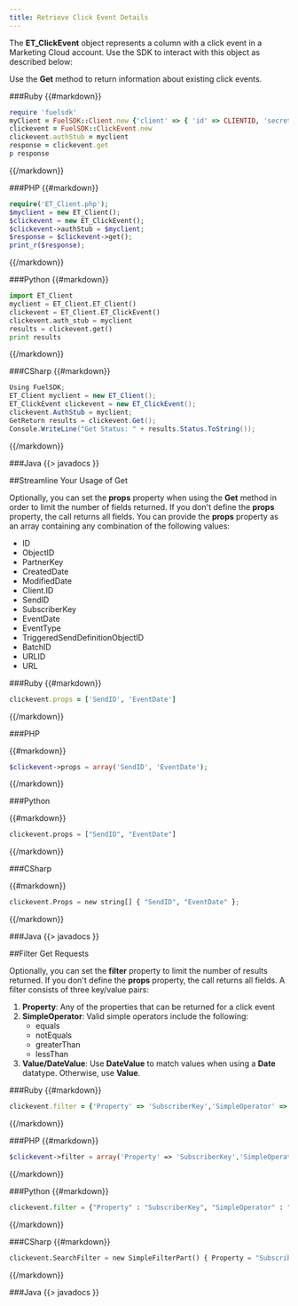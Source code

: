 ```yaml
---
title: Retrieve Click Event Details
---
```

The **ET_ClickEvent** object represents a column with a click event in a Marketing Cloud account. Use the SDK to interact with this object as described below:

Use the **Get** method to return information about existing click events.

###Ruby
{{#markdown}}
```ruby  
require 'fuelsdk'
myClient = FuelSDK::Client.new {'client' => { 'id' => CLIENTID, 'secret' => SECRET }}
clickevent = FuelSDK::ClickEvent.new
clickevent.authStub = myclient
response = clickevent.get
p response
```
{{/markdown}}

###PHP
{{#markdown}}
```php  
require('ET_Client.php');
$myclient = new ET_Client();
$clickevent = new ET_ClickEvent();
$clickevent->authStub = $myclient;
$response = $clickevent->get();
print_r($response);
```
{{/markdown}}

###Python
{{#markdown}}
```python  
import ET_Client
myclient = ET_Client.ET_Client()
clickevent = ET_Client.ET_ClickEvent()
clickevent.auth_stub = myclient
results = clickevent.get()
print results
```
{{/markdown}}

###CSharp
{{#markdown}}
```csharp  
Using FuelSDK;
ET_Client myclient = new ET_Client();
ET_ClickEvent clickevent = new ET_ClickEvent();
clickevent.AuthStub = myclient;
GetReturn results = clickevent.Get();
Console.WriteLine("Get Status: " + results.Status.ToString());
```
{{/markdown}}

###Java
{{> javadocs }}


##Streamline Your Usage of Get

Optionally, you can set the **props** property when using the **Get** method in order to limit the number of fields returned. If you don't define the **props** property, the call returns all fields. You can provide the **props** property as an array containing any combination of the following values:
*   ID
*   ObjectID
*   PartnerKey
*   CreatedDate
*   ModifiedDate
*   Client.ID
*   SendID
*   SubscriberKey
*   EventDate
*   EventType
*   TriggeredSendDefinitionObjectID
*   BatchID
*   URLID
*   URL

###Ruby
{{#markdown}}
```ruby  
clickevent.props = ['SendID', 'EventDate']
```
{{/markdown}}

###PHP

{{#markdown}}
```php  
$clickevent->props = array('SendID', 'EventDate');
```
{{/markdown}}

###Python

{{#markdown}}
```python  
clickevent.props = ["SendID", "EventDate"]
```
{{/markdown}}

###CSharp

{{#markdown}}
```python  
clickevent.Props = new string[] { "SendID", "EventDate" };
```
{{/markdown}}

###Java
{{> javadocs }}


##Filter Get Requests

Optionally, you can set the **filter** property to limit the number of results returned.  If you don't define the **props** property, the call returns all fields. A filter consists of three key/value pairs:
1.  **Property**: Any of the properties that can be returned for a click event
2.  **SimpleOperator**: Valid simple operators include the following:
	*   equals
	*   notEquals
	*   greaterThan
	*   lessThan
3.  **Value/DateValue**: Use **DateValue** to match values when using a **Date** datatype. Otherwise, use **Value**.

###Ruby
{{#markdown}}
```ruby  
clickevent.filter = {'Property' => 'SubscriberKey','SimpleOperator' => 'equals','Value' => 'example@example.com'}
```
{{/markdown}}

###PHP
{{#markdown}}
```php  
$clickevent->filter = array('Property' => 'SubscriberKey','SimpleOperator' => 'equals','Value' => 'example@example.com');
```
{{/markdown}}

###Python
{{#markdown}}
```python  
clickevent.filter = {"Property" : "SubscriberKey", "SimpleOperator" : "equals", "Value" : "example@example.com"}
```
{{/markdown}}

###CSharp
{{#markdown}}
```python  
clickevent.SearchFilter = new SimpleFilterPart() { Property = "SubscriberKey", SimpleOperator = SimpleOperators.greaterThan, Value = new string[] { "example@example.com" } };
```
{{/markdown}}

###Java
{{> javadocs }}


